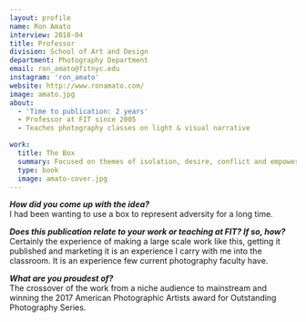 ```yaml
---
layout: profile
name: Ron Amato
interview: 2018-04
title: Professor
division: School of Art and Design
department: Photography Department
email: ron_amato@fitnyc.edu
instagram: 'ron_amato'
website: http://www.ronamato.com/
image: amato.jpg
about:
  - 'Time to publication: 2 years'
  - Professor at FIT since 2005
  - Teaches photography classes on light & visual narrative

work:
  title: The Box
  summary: Focused on themes of isolation, desire, conflict and empowerment, Ron Amato's photographic series and book, The Box, speaks to human experiences of self-discovery and community building. Using a series of boxes to create visual metaphors, Ron echoes his development from adolescence to adulthood through over 100 color, and black and white photographs. Evoking first his youth in Brooklyn, New York during the 1960s and 1970s, moving through his coming out as a gay man and to his present position as a respected professional photographer and teacher, Ron creates a vivid portrait of struggle and triumph.
  type: book
  image: amato-cover.jpg
---
```

***How did you come up with the idea?***  
I had been wanting to use a box to represent adversity for a long time.

***Does this publication relate to your work or teaching at FIT? If so, how?***  
Certainly the experience of making a large scale work like this, getting it published and marketing it is an experience I carry with me into the classroom. It is an experience few current photography faculty have.

***What are you proudest of?***  
The crossover of the work from a niche audience to mainstream and winning the 2017 American Photographic Artists award for Outstanding Photography Series.

